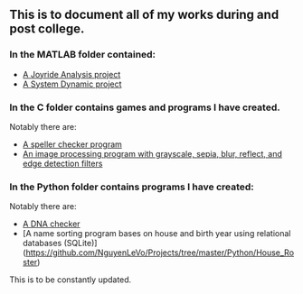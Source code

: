 ## This is to document all of my works during and post college.

### In the MATLAB folder contained:
- [A Joyride Analysis project](https://github.com/NguyenLeVo/Projects/blob/master/MATLAB/Kinematics%20Project/Final_Project.m)
- [A System Dynamic project](https://github.com/NguyenLeVo/Projects/blob/master/MATLAB/System%20Project/System%20Project.docx)

### In the C folder contains games and programs I have created. 
Notably there are:
- [A speller checker program](https://github.com/NguyenLeVo/Projects/blob/master/C/2020-04-11%20Speller.c)
- [An image processing program with grayscale, sepia, blur, reflect, and edge detection filters](https://github.com/NguyenLeVo/Projects/blob/master/C/2020-03-30%202%20Image%20Processing%20-%20Filter.c)

### In the Python folder contains programs I have created:
Notably there are:
- [A DNA checker](https://github.com/NguyenLeVo/Projects/blob/master/Python/2020-04-16%20DNA%20Reader.py) 
- [A name sorting program bases on house and birth year using relational databases (SQLite)] (https://github.com/NguyenLeVo/Projects/tree/master/Python/House_Roster)

This is to be constantly updated.
